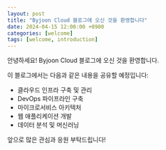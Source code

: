 ```yaml
---
layout: post
title: "Byjoon Cloud 블로그에 오신 것을 환영합니다"
date: 2024-04-15 12:00:00 +0900
categories: [welcome]
tags: [welcome, introduction]
---
```


안녕하세요! Byjoon Cloud 블로그에 오신 것을 환영합니다.

이 블로그에서는 다음과 같은 내용을 공유할 예정입니다:

- 클라우드 인프라 구축 및 관리
- DevOps 파이프라인 구축
- 마이크로서비스 아키텍처
- 웹 애플리케이션 개발
- 데이터 분석 및 머신러닝

앞으로 많은 관심과 응원 부탁드립니다! 
